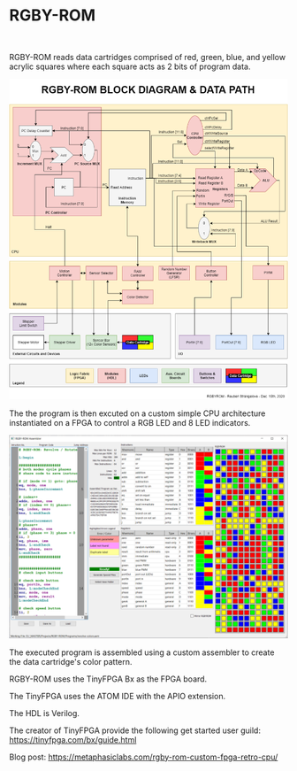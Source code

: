 # RGBY-ROM

<img src="https://github.com/reubenstr/RGBY-ROM/blob/main/images/RGBY-ROM-collage.png" alt="" width="640">

RGBY-ROM reads data cartridges comprised of red, green, blue, and yellow acrylic squares where each square acts as 2 bits of program data. 

<img src="https://github.com/reubenstr/RGBY-ROM/blob/main/images/RGBY-ROM-block-diagram-and-datapath.png" alt="" width="640">

The the program is then excuted on a custom simple CPU architecture instantiated on a FPGA to control a RGB LED and 8 LED indicators.

<img src="https://github.com/reubenstr/RGBY-ROM/blob/main/images/RGBY-ROM-assembler-screenshot.png" alt="" width="640"> 

The executed program is assembled using a custom assembler to create the data cartridge's color pattern.



RGBY-ROM uses the TinyFPGA Bx as the FPGA board.

The TinyFPGA uses the ATOM IDE with the APIO extension.

The HDL is Verilog.

The creator of TinyFPGA provide the following get started user guild: https://tinyfpga.com/bx/guide.html

Blog post: https://metaphasiclabs.com/rgby-rom-custom-fpga-retro-cpu/

